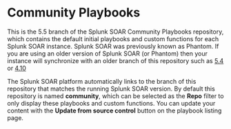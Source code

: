 # Community Playbooks

This is the 5.5 branch of the Splunk SOAR Community Playbooks repository, which contains the default initial playbooks and custom functions for each Splunk SOAR instance. Splunk SOAR was previously known as Phantom. If you are using an older version of Splunk SOAR (or Phantom) then your instance will synchronize with an older branch of this repository such as [5.4](https://github.com/phantomcyber/playbooks/tree/5.4) or [4.10](https://github.com/phantomcyber/playbooks/tree/4.10)

The Splunk SOAR platform automatically links to the branch of this repository that matches the running Splunk SOAR version. By default this repository is named **community**, which can be selected as the **Repo** filter to only display these playbooks and custom functions. You can update your content with the **Update from source control** button on the playbook listing page.
